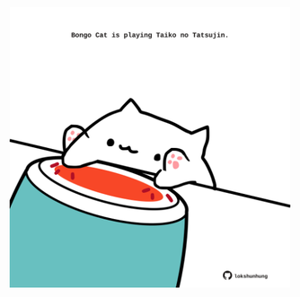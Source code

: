 <!-- built at 28/05/2025, 20:00:33 UTC -->
<p align="center">
  <img width="500" height="500" src="./ReadmeImage.svg">
</p>
